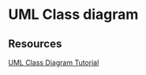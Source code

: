 # UML Class diagram

## Resources
[UML Class Diagram Tutorial](https://www.visual-paradigm.com/guide/uml-unified-modeling-language/uml-class-diagram-tutorial/)